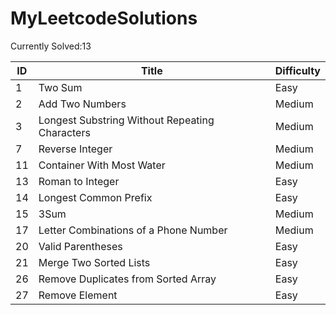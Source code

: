 # MyLeetcodeSolutions
Currently Solved:13

| ID   | Title                                           | Difficulty |
| ---- | ----------------------------------------------- | ---------- |
| 1    | Two Sum                                         | Easy       |
| 2    | Add Two Numbers                                 | Medium     |
| 3    | Longest Substring Without Repeating Characters  | Medium     |
| 7    | Reverse Integer                                 | Medium     |
| 11   | Container With Most Water                       | Medium     |
| 13   | Roman to Integer                                | Easy       |
| 14   | Longest Common Prefix                           | Easy       |
| 15   | 3Sum                                            | Medium     |
| 17   | Letter Combinations of a Phone Number           | Medium     |
| 20   | Valid Parentheses                               | Easy       |
| 21   | Merge Two Sorted Lists                          | Easy       |
| 26   | Remove Duplicates from Sorted Array             | Easy       |
| 27   | Remove Element                                  | Easy       |